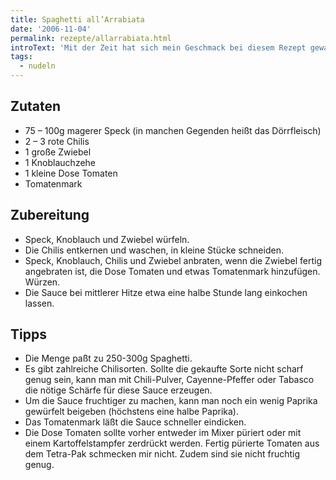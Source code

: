 ```yaml
---
title: Spaghetti all’Arrabiata
date: '2006-11-04'
permalink: rezepte/allarrabiata.html
introText: 'Mit der Zeit hat sich mein Geschmack bei diesem Rezept gewandelt: Ich nehme keinen Speck mehr und verwende hauptsächlich getrocknete scharfe Chilischoten, die ich dann mit der Schere direkt in den Topf schneide. Wichtig ist m.E. bei diesem Rezept aber vor allem die Kombination aus Schärfe und fruchtigen Paprika.'
tags:
  - nudeln
---
```


## Zutaten

- 75 – 100g magerer Speck (in manchen Gegenden heißt das Dörrfleisch)
- 2 – 3 rote Chilis
- 1 große Zwiebel
- 1 Knoblauchzehe
- 1 kleine Dose Tomaten
- Tomatenmark

## Zubereitung

- Speck, Knoblauch und Zwiebel würfeln.
- Die Chilis entkernen und waschen, in kleine Stücke schneiden.
- Speck, Knoblauch, Chilis und Zwiebel anbraten, wenn die Zwiebel fertig angebraten ist, die Dose Tomaten und etwas Tomatenmark hinzufügen. Würzen.
- Die Sauce bei mittlerer Hitze etwa eine halbe Stunde lang einkochen lassen.

## Tipps

- Die Menge paßt zu 250-300g Spaghetti.
- Es gibt zahlreiche Chilisorten. Sollte die gekaufte Sorte nicht scharf genug sein, kann man mit Chili-Pulver, Cayenne-Pfeffer oder Tabasco die nötige Schärfe für diese Sauce erzeugen.
- Um die Sauce fruchtiger zu machen, kann man noch ein wenig Paprika gewürfelt beigeben (höchstens eine halbe Paprika).
- Das Tomatenmark läßt die Sauce schneller eindicken.
- Die Dose Tomaten sollte vorher entweder im Mixer püriert oder mit einem Kartoffelstampfer zerdrückt werden. Fertig pürierte Tomaten aus dem Tetra-Pak schmecken mir nicht. Zudem sind sie nicht fruchtig genug.

